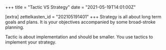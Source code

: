+++
title = "Tactic VS Strategy"
date = "2021-05-19T14:01:00Z"

[extra]
zettelkasten_id = "202105191401"
+++
Strategy is all about long term goals and plans. It is your objectives accompanied by some broad-stroke planning.

Tactic is about implementation and should be smaller. You use tactics to implement your strategy.
